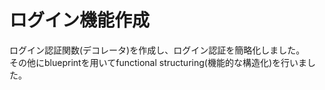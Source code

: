 # ログイン機能作成
ログイン認証関数(デコレータ)を作成し、ログイン認証を簡略化しました。  
その他にblueprintを用いてfunctional structuring(機能的な構造化)を行いました。

